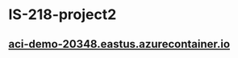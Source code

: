 # IS-218-project2
## <a href="http://aci-demo-20348.eastus.azurecontainer.io">aci-demo-20348.eastus.azurecontainer.io</a>
